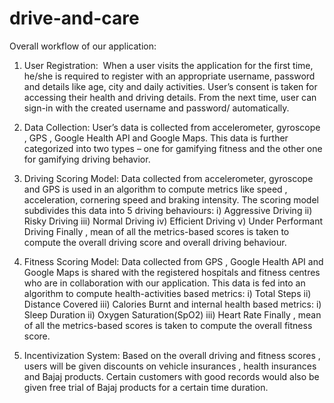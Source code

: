 # drive-and-care
Overall workflow of our application: 
1) User Registration:  When a user visits the application for the first time, he/she is required to register with an appropriate username, password and details like age, city and daily activities. User’s consent is taken for accessing their health and driving details. From the next time, user can sign-in with the created username and password/ automatically.
   
2) Data Collection:  User’s data is collected from accelerometer, gyroscope , GPS , Google Health API and Google Maps. This data is further categorized into two types – one for gamifying fitness and the other one for gamifying driving behavior.
 
3) Driving Scoring Model:  Data collected from accelerometer, gyroscope and GPS is used in an algorithm to compute metrics like speed , acceleration, cornering speed and braking intensity. The scoring model subdivides this data into 
       5 driving behaviours:
       i) Aggressive Driving           ii) Risky Driving           iii) Normal Driving         iv) Efficient Driving        v) Under Performant Driving
       Finally , mean of all the metrics-based scores is taken to compute the overall driving score and overall driving behaviour.
   
4) Fitness Scoring Model:  Data collected from GPS , Google Health API and Google Maps is shared with the registered hospitals and fitness centres who are in collaboration with our application. This data is fed into an algorithm to compute health-activities based metrics:
      i) Total Steps                                ii) Distance Covered                                  iii) Calories Burnt 
      and internal health based metrics:
      i) Sleep Duration                         ii) Oxygen Saturation(SpO2)                    iii) Heart Rate
      Finally , mean of all the metrics-based scores is taken to compute the overall fitness score.
   
5) Incentivization System:  Based on the overall driving and fitness scores , users will be given discounts on vehicle insurances   , health insurances and Bajaj products. Certain customers with good records would also be given free trial of Bajaj products for a certain time duration.


